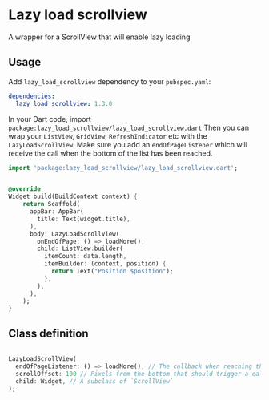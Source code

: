 # Lazy load scrollview

A wrapper for a ScrollView that will enable lazy loading

## Usage


Add `lazy_load_scrollview` dependency to your `pubspec.yaml`:

```yaml
dependencies:
  lazy_load_scrollview: 1.3.0
```


In your Dart code, import `package:lazy_load_scrollview/lazy_load_scrollview.dart`
Then you can wrap your `ListView`, `GridView`, `RefreshIndicator` etc with the `LazyLoadScrollView`.
Make sure you add an `endOfPageListener` which will receive the call when the bottom of the list has been reached.

```dart
import 'package:lazy_load_scrollview/lazy_load_scrollview.dart';


@override
Widget build(BuildContext context) {
    return Scaffold(
      appBar: AppBar(
        title: Text(widget.title),
      ),
      body: LazyLoadScrollView(
        onEndOfPage: () => loadMore(),
        child: ListView.builder(
          itemCount: data.length,
          itemBuilder: (context, position) {
            return Text("Position $position");
          },
        ),
      ),
    );
}
```

## Class definition

```dart

LazyLoadScrollView(
  endOfPageListener: () => loadMore(), // The callback when reaching the end of the list
  scrollOffset: 100 // Pixels from the bottom that should trigger a callback 
  child: Widget, // A subclass of `ScrollView`
);

```
